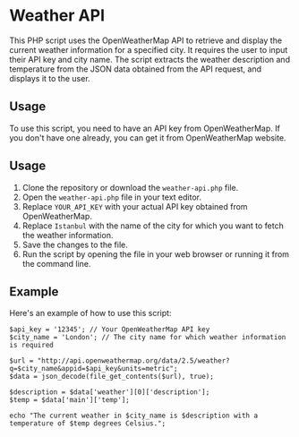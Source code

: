 # Weather API

This PHP script uses the OpenWeatherMap API to retrieve and display the current weather information for a specified city. It requires the user to input their API key and city name. The script extracts the weather description and temperature from the JSON data obtained from the API request, and displays it to the user.

## Usage

To use this script, you need to have an API key from OpenWeatherMap. If you don't have one already, you can get it from OpenWeatherMap website.

## Usage

1. Clone the repository or download the `weather-api.php` file.
2. Open the `weather-api.php` file in your text editor.
3. Replace `YOUR_API_KEY` with your actual API key obtained from OpenWeatherMap.
4. Replace `Istanbul` with the name of the city for which you want to fetch the weather information.
5. Save the changes to the file.
6. Run the script by opening the file in your web browser or running it from the command line.

## Example

Here's an example of how to use this script:

```
$api_key = '12345'; // Your OpenWeatherMap API key
$city_name = 'London'; // The city name for which weather information is required

$url = "http://api.openweathermap.org/data/2.5/weather?q=$city_name&appid=$api_key&units=metric";
$data = json_decode(file_get_contents($url), true);

$description = $data['weather'][0]['description'];
$temp = $data['main']['temp'];

echo "The current weather in $city_name is $description with a temperature of $temp degrees Celsius.";
``` 

